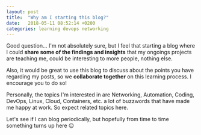 ```yaml
---
layout: post
title:  "Why am I starting this blog?"
date:   2018-05-11 08:52:14 +0200
categories: learning devops networking
---
```


Good question... I'm not absolutely sure, but I feel that starting a blog where I could **share some of the findings and insights** that my ongoings projects are teaching me, could be interesting to more people, nothing else.

Also, it would be great to use this blog to discuss about the points you have regarding my posts, so we **collaborate together** on this learning process. I encourage you to do so!

Personally, the topics I'm interested in are Networking, Automation, Coding, DevOps, Linux, Cloud, Containers, etc. a lot of buzzwords that have made me happy at work. So expect related topics here.

Let's see if I can blog periodically, but hopefully from time to time something turns up here 😉

